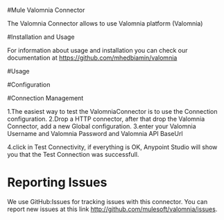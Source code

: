 #Mule Valomnia Connector

The Valomnia  Connector allows to use Valomnia  platform  (Valomnia)

#Installation and Usage

For information about usage and installation you can check our documentation at https://github.com/mhedbiamin/valomnia

#Usage

#Configuration

#Connection Management

1.The easiest way to test the ValomniaConnector is to use the Connection  configuration.
2.Drop a HTTP connector, after that drop the  Valomnia Connector, add a new Global configuration.
3.enter your Valomnia Username and Valomnia Password and  Valomnia   API  BaseUrl 

 4.click in Test Connectivity, if everything is OK, Anypoint Studio will show you that the Test Connection was successfull.
 
# Reporting Issues

We use GitHub:Issues for tracking issues with this connector. You can report new issues at this link http://github.com/mulesoft/valomnia/issues.
 
